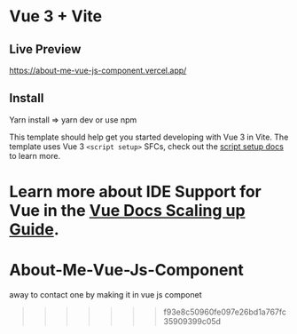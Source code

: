 
# Vue 3 + Vite

## Live Preview
https://about-me-vue-js-component.vercel.app/


## Install
Yarn install => yarn dev or use npm 


This template should help get you started developing with Vue 3 in Vite. The template uses Vue 3 `<script setup>` SFCs, check out the [script setup docs](https://v3.vuejs.org/api/sfc-script-setup.html#sfc-script-setup) to learn more.

Learn more about IDE Support for Vue in the [Vue Docs Scaling up Guide](https://vuejs.org/guide/scaling-up/tooling.html#ide-support).
=======
# About-Me-Vue-Js-Component
away to contact one by making it in vue js componet 
>>>>>>> f93e8c50960fe097e26bd1a767fc35909399c05d
